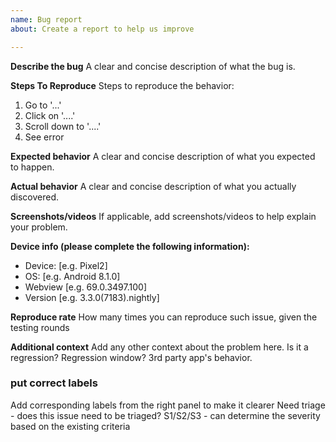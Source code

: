 ```yaml
---
name: Bug report
about: Create a report to help us improve

---
```


**Describe the bug**
A clear and concise description of what the bug is.

**Steps To Reproduce**
Steps to reproduce the behavior:
1. Go to '...'
2. Click on '....'
3. Scroll down to '....'
4. See error

**Expected behavior**
A clear and concise description of what you expected to happen.

**Actual behavior**
A clear and concise description of what you actually discovered.

**Screenshots/videos**
If applicable, add screenshots/videos to help explain your problem.


**Device info (please complete the following information):**
 - Device: [e.g. Pixel2]
 - OS: [e.g. Android 8.1.0]
 - Webview [e.g. 69.0.3497.100]
 - Version [e.g. 3.3.0(7183).nightly]

**Reproduce rate**
How many times you can reproduce such issue, given the testing rounds

**Additional context**
Add any other context about the problem here.
Is it a regression? Regression window?
3rd party app's behavior.

### put correct labels ###
Add corresponding labels from the right panel to make it clearer
Need triage - does this issue need to be triaged?
S1/S2/S3 - can determine the severity based on the existing criteria
